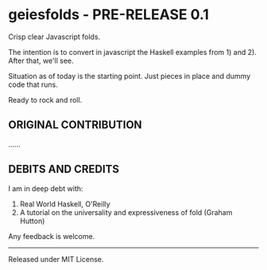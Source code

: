 geiesfolds - PRE-RELEASE 0.1
==========
Crisp clear Javascript folds.

The intention is to convert in javascript the Haskell examples from 1) and 2). 
After that, we'll see.

Situation as of today is the starting point. Just pieces in place and dummy code that runs.

Ready to rock and roll.

ORIGINAL CONTRIBUTION
---------------------
......


DEBITS AND CREDITS
------------------
I am in deep debt with:
1) Real World Haskell, O'Reilly
2) A tutorial on the universality and expressiveness of fold (Graham Hutton)

Any feedback is welcome.

--------------------------
Released under MIT License.
